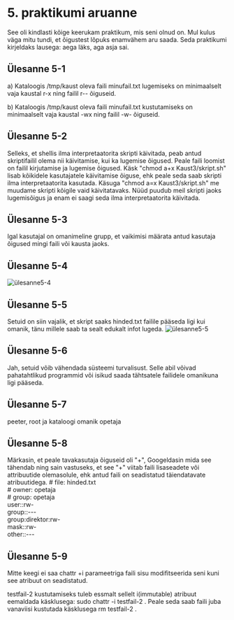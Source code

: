 # 5. praktikumi aruanne
See oli kindlasti kõige keerukam praktikum, mis seni olnud on. Mul kulus väga mitu tundi, et õigustest lõpuks enamvähem aru saada. Seda praktikumi kirjeldaks lausega: aega läks, aga asja sai.

## Ülesanne 5-1
a) Kataloogis /tmp/kaust oleva faili minufail.txt lugemiseks on minimaalselt vaja kaustal r-x ning failil r-- õiguseid.

b) Kataloogis /tmp/kaust oleva faili minufail.txt kustutamiseks on minimaalselt vaja kaustal -wx ning failil -w- õiguseid.

## Ülesanne 5-2
Selleks, et shellis ilma interpretaatorita skripti käivitada, peab antud skriptifailil olema nii käivitamise, kui ka lugemise õigused. Peale faili loomist on failil kirjutamise ja lugemise õigused. Käsk "chmod a+x Kaust3/skript.sh" lisab kõikidele kasutajatele käivitamise õiguse, ehk peale seda saab skripti ilma interpretaatorita kasutada. Käsuga "chmod a=x Kaust3/skript.sh" me muudame skripti kõigile vaid käivitatavaks. Nüüd puudub meil skripti jaoks lugemisõigus ja enam ei saagi seda ilma interpretaatorita käivitada.

## Ülesanne 5-3
Igal kasutajal on omanimeline grupp, et vaikimisi määrata antud kasutaja õigused mingi faili või kausta jaoks.

## Ülesanne 5-4
![ülesanne5-4](https://github.com/Marten221/opsys_Ojasaar/assets/144438767/a1b44b06-8b70-489f-b573-9b29682edc07)


## Ülesanne 5-5
Setuid on siin vajalik, et skript saaks hinded.txt failile pääseda ligi kui omanik, tänu millele saab ta sealt edukalt infot lugeda.
![ülesanne5-5](https://github.com/Marten221/opsys_Ojasaar/assets/144438767/4dd43d7d-bf5a-4101-802f-9aadf738e6dc)


## Ülesanne 5-6
Jah, setuid võib vähendada süsteemi turvalisust. Selle abil võivad pahatahtlikud programmid või isikud saada tähtsatele failidele omanikuna ligi pääseda.


## Ülesanne 5-7
peeter, root ja kataloogi omanik opetaja

## Ülesanne 5-8
Märkasin, et peale tavakasutaja õiguseid oli "+", Googeldasin mida see tähendab ning sain vastuseks, et see "+" viitab faili lisaseadete või attribuutide olemasolule, ehk antud faili on seadistatud täiendatavate atribuutidega.
\# file: hinded.txt  
\# owner: opetaja  
\# group: opetaja  
user::rw-  
group::---  
group:direktor:rw-  
mask::rw-  
other::---  

## Ülesanne 5-9
Mitte keegi ei saa chattr +i parameetriga faili sisu modifitseerida seni kuni see atribuut on seadistatud.

testfail-2 kustutamiseks tuleb essmalt sellelt i(immutable) atribuut eemaldada käsklusega: sudo chattr -i testfail-2 . Peale seda saab faili juba vanaviisi kustutada käsklusega rm testfail-2 .

